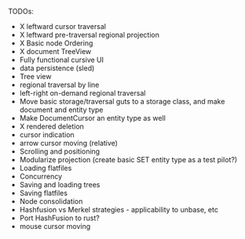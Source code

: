 TODOs:

- X leftward cursor traversal
- X leftward pre-traversal regional projection
- X Basic node Ordering
- X document TreeView
- Fully functional cursive UI
- data persistence (sled)
- Tree view
- regional traversal by line
- left-right on-demand regional traversal
- Move basic storage/traversal guts to a storage class, and make document and entity type
- Make DocumentCursor an entity type as well
- X rendered deletion
- cursor indication
- arrow cursor moving (relative)
- Scrolling and positioning
- Modularize projection (create basic SET entity type as a test pilot?)
- Loading flatfiles
- Concurrency
- Saving and loading trees
- Saving flatfiles
- Node consolidation
- Hashfusion vs Merkel strategies - applicability to unbase, etc
- Port HashFusion to rust?
- mouse cursor moving
